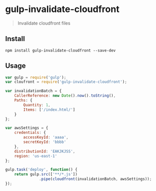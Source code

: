 # gulp-invalidate-cloudfront

> Invalidate cloudfront files

## Install

    npm install gulp-invalidate-cloudfront --save-dev

## Usage

```js
var gulp = require('gulp');
var cloufront = require('gulp-invalidate-cloudfront');

var invalidationBatch = {
    CallerReference: new Date().now().toString(),
    Paths: {
        Quantity: 1,
        Items: ['/index.html/']
    }
};

var awsSettings = {
    credentials: {
        accessKeyId: 'aaaa',
        secretKeyId: 'bbbb'
    },
    distributionId: 'EAKJKJSS',
    region: 'us-east-1'
};

gulp.task('deploy', function() {
    return gulp.src(['**/*.js'])
               .pipe(cloudfront(invalidationBatch, awsSettings));
});
```
